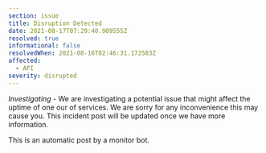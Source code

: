```yaml
---
section: issue
title: Disruption Detected
date: 2021-08-17T07:29:40.909555Z
resolved: true
informational: false
resolvedWhen: 2021-08-16T02:46:31.172583Z
affected:
  - API
severity: disrupted
---
```

*Investigating* - We are investigating a potential issue that might affect the uptime of one our of services. We are sorry for any inconvenience this may cause you. This incident post will be updated once we have more information.

This is an automatic post by a monitor bot.
        